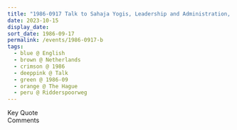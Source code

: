 ```yaml
---
title: "1986-0917 Talk to Sahaja Yogis, Leadership and Administration, Part 2, Āśhram, Ridderspoorweg 192, The Hague, Netherlands"
date: 2023-10-15
display_date: 
sort_date: 1986-09-17
permalink: /events/1986-0917-b
tags:
  - blue @ English
  - brown @ Netherlands
  - crimson @ 1986
  - deeppink @ Talk
  - green @ 1986-09
  - orange @ The Hague
  - peru @ Ridderspoorweg
---
```


<wave-list>
  <list-title color="green" width="75">Key Quote</list-title>
  <list-item color="BlanchedAlmond"  width="200"></list-item>
  <list-item color="Lavender"></list-item>
  <list-item color="BlanchedAlmond"></list-item>
</wave-list>

<br>

<wave-list>
  <list-title color="green" width="75">Comments</list-title>
  <list-item color="BlanchedAlmond"  width="200"></list-item>
  <list-item color="Lavender"></list-item>
  <list-item color="BlanchedAlmond"></list-item>
</wave-list>